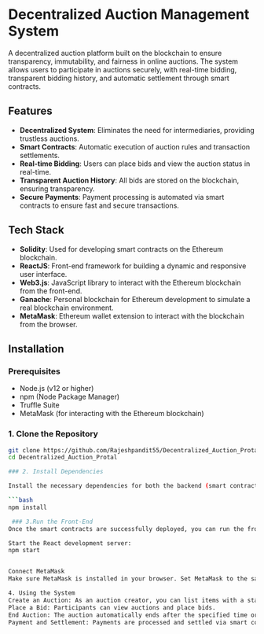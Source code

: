 # Decentralized Auction Management System

A decentralized auction platform built on the blockchain to ensure transparency, immutability, and fairness in online auctions. The system allows users to participate in auctions securely, with real-time bidding, transparent bidding history, and automatic settlement through smart contracts.

## Features

- **Decentralized System**: Eliminates the need for intermediaries, providing trustless auctions.
- **Smart Contracts**: Automatic execution of auction rules and transaction settlements.
- **Real-time Bidding**: Users can place bids and view the auction status in real-time.
- **Transparent Auction History**: All bids are stored on the blockchain, ensuring transparency.
- **Secure Payments**: Payment processing is automated via smart contracts to ensure fast and secure transactions.

## Tech Stack

- **Solidity**: Used for developing smart contracts on the Ethereum blockchain.
- **ReactJS**: Front-end framework for building a dynamic and responsive user interface.
- **Web3.js**: JavaScript library to interact with the Ethereum blockchain from the front-end.
- **Ganache**: Personal blockchain for Ethereum development to simulate a real blockchain environment.
- **MetaMask**: Ethereum wallet extension to interact with the blockchain from the browser.

## Installation

### Prerequisites

- Node.js (v12 or higher)
- npm (Node Package Manager)
- Truffle Suite
- MetaMask (for interacting with the Ethereum blockchain)

### 1. Clone the Repository

```bash
git clone https://github.com/Rajeshpandit55/Decentralized_Auction_Protal.git
cd Decentralized_Auction_Protal

### 2. Install Dependencies

Install the necessary dependencies for both the backend (smart contracts) and the front-end (ReactJS app):

```bash
npm install

 ### 3.Run the Front-End
Once the smart contracts are successfully deployed, you can run the front-end of the auction system.

Start the React development server:
npm start


Connect MetaMask
Make sure MetaMask is installed in your browser. Set MetaMask to the same network used by your Truffle project (e.g., Ganache or a testnet). Connect your MetaMask wallet to the DApp to be able to interact with the blockchain and place bids.

4. Using the System
Create an Auction: As an auction creator, you can list items with a starting price, bid duration, and other auction details.
Place a Bid: Participants can view auctions and place bids.
End Auction: The auction automatically ends after the specified time or when a valid bid is placed.
Payment and Settlement: Payments are processed and settled via smart contracts once the auction ends.
